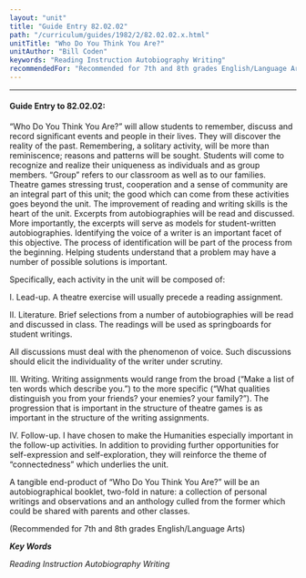 ```yaml
---
layout: "unit"
title: "Guide Entry 82.02.02"
path: "/curriculum/guides/1982/2/82.02.02.x.html"
unitTitle: "Who Do You Think You Are?"
unitAuthor: "Bill Coden"
keywords: "Reading Instruction Autobiography Writing"
recommendedFor: "Recommended for 7th and 8th grades English/Language Arts"
---
```

<body>
<hr/>
 <h4>
  Guide Entry to 82.02.02:
 </h4>
 “Who Do You Think You Are?” will allow students to remember, discuss and record significant events and people in their lives.  They will discover the reality of the past.  Remembering, a solitary activity, will be more than reminiscence; reasons and patterns will be sought. Students will come to recognize and realize their uniqueness as individuals and as group members.  “Group” refers to our classroom as well as to our families.  Theatre games stressing trust, cooperation and a sense of community are an integral part of this unit; the good which can come from these activities goes beyond the unit.  The improvement of reading and writing skills is the heart of the unit. Excerpts from autobiographies will be read and discussed.  More importantly, the excerpts will serve as models for student-written autobiographies.  Identifying the voice of a writer is an important facet of this objective.  The process of identification will be part of the process from the beginning.  Helping students understand that a problem may have a number of possible solutions is important.
 <p>
  Specifically, each activity in the unit will be composed of:
 </p>
 <p>
  I.  Lead-up.  A theatre exercise will usually precede a reading assignment.
 </p>
 <p>
  II.  Literature.  Brief selections from a number of autobiographies will be read and discussed in class.  The readings will be used as springboards for student writings.
 </p>
 <p>
  All discussions must deal with the phenomenon of voice.  Such discussions should elicit the individuality of the writer under scrutiny.
 </p>
 <p>
  III.  Writing.  Writing assignments would range from the broad (“Make a list of ten words which describe you.”) to the more specific (“What qualities distinguish you from your friends? your enemies? your family?”).  The progression that is important in the structure of theatre games is as important in the structure of the writing assignments.
 </p>
 <p>
  IV.  Follow-up.  I have chosen to make the Humanities especially important in the follow-up activities.  In addition to providing further opportunities for self-expression and self-exploration, they will reinforce the theme of “connectedness” which underlies the unit.
 </p>
 <p>
  A tangible end-product of “Who Do You Think You Are?” will be an autobiographical booklet, two-fold in nature: a collection of personal writings and observations and an anthology culled from the former which could be shared with parents and other classes.
 </p>
 <p>
  (Recommended for 7th and 8th grades English/Language Arts)
 </p>
<p>
  <b>
   <i>
    Key Words
   </i>
  </b>
  <br/>
 </p>
 <p>
  <i>
   Reading Instruction Autobiography Writing
  </i>
 </p>

</body>